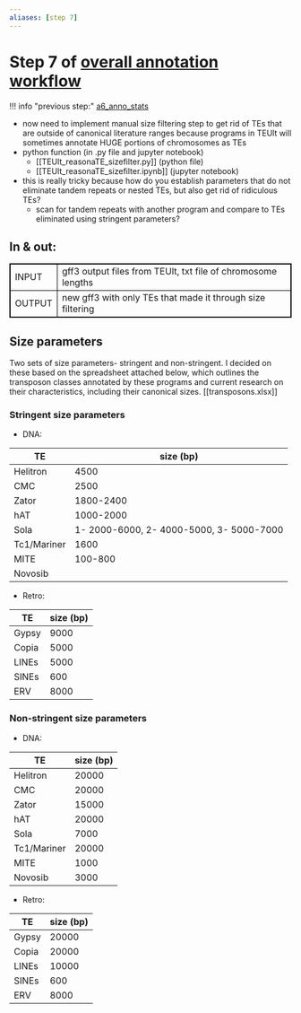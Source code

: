```yaml
---
aliases: [step 7]
---
```

# Step 7 of [overall annotation workflow](a0_overall_anno_workflow.md)
!!! info "previous step:"
    [a6_anno_stats](a6_anno_stats.md)

- now need to implement manual size filtering step to get rid of TEs that are outside of canonical literature ranges because programs in TEUlt will sometimes annotate HUGE portions of chromosomes as TEs
- python function (in .py file and jupyter notebook)
	- [[TEUlt_reasonaTE_sizefilter.py]] (python file)
	- [[TEUlt_reasonaTE_sizefilter.ipynb]] (jupyter notebook)
- this is really tricky because how do you establish parameters that do not eliminate tandem repeats or nested TEs, but also get rid of ridiculous TEs?
	- scan for tandem repeats with another program and compare to TEs eliminated using stringent parameters?


## In & out:
<table cellpadding="5" style="border: 1px solid black">
    <tr style="border: 1px solid black">
        <td style="border: 1px solid black" >INPUT</td>
        <td style="border: 1px solid black">gff3 output files from TEUlt, txt file of chromosome lengths</td>
    </tr>
    <tr>
        <td style="border: 1px solid black">OUTPUT</td>
        <td style="border: 1px solid black">new gff3 with only TEs that made it through size filtering</td>
    </tr>
</table>

## Size parameters
Two sets of size parameters- stringent and non-stringent. I decided on these based on the spreadsheet attached below, which outlines the transposon classes annotated by these programs and current research on their characteristics, including their canonical sizes.
[[transposons.xlsx]]

### Stringent size parameters
- DNA:

TE | size (bp) 
------------ | ------------
Helitron | 4500
CMC | 2500
Zator | 1800-2400
hAT | 1000-2000
Sola | 1- 2000-6000, 2- 4000-5000, 3- 5000-7000
Tc1/Mariner | 1600
MITE | 100-800
Novosib | 

- Retro:

TE | size (bp) 
------------ | ------------
Gypsy | 9000
Copia| 5000
LINEs| 5000
SINEs| 600
ERV| 8000


### Non-stringent size parameters
- DNA:

TE | size (bp) 
------------ | ------------
Helitron | 20000
CMC | 20000
Zator | 15000
hAT | 20000
Sola | 7000
Tc1/Mariner | 20000
MITE | 1000
Novosib | 3000

- Retro:

TE | size (bp) 
------------ | ------------
Gypsy | 20000
Copia| 20000
LINEs| 10000
SINEs| 600
ERV| 8000


